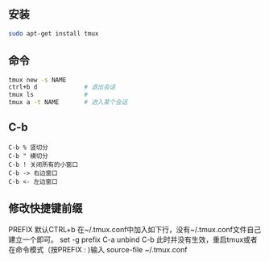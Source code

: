 ## 安装

```bash
sudo apt-get install tmux
```

## 命令

```bash
tmux new -s NAME
ctrl+b d             # 退出会话
tmux ls              #
tmux a -t NAME       # 进入某个会话
```

## C-b

```
C-b % 竖切分
C-b " 横切分
C-b ! 关闭所有的小窗口
C-b -> 右边窗口
C-b <- 左边窗口
```

## 修改快捷键前缀

PREFIX 默认CTRL+b
在~/.tmux.conf中加入如下行，没有~/.tmux.conf文件自己建立一个即可。 
set -g prefix C-a 
unbind C-b 
此时并没有生效，重启tmux或者在命令模式（按PREFIX : )输入 
source-file ~/.tmux.conf 